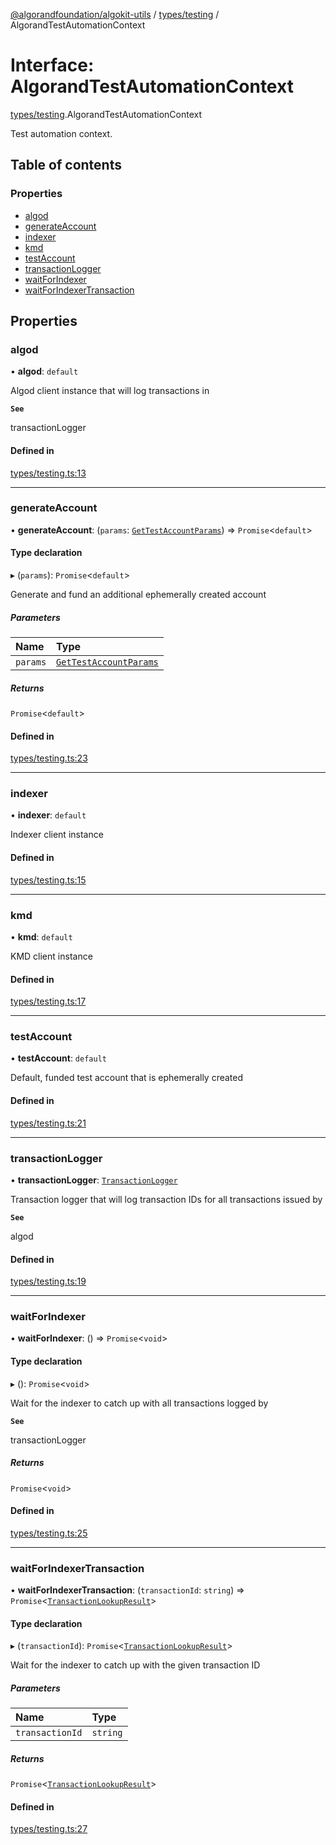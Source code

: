 [@algorandfoundation/algokit-utils](../README.md) / [types/testing](../modules/types_testing.md) / AlgorandTestAutomationContext

# Interface: AlgorandTestAutomationContext

[types/testing](../modules/types_testing.md).AlgorandTestAutomationContext

Test automation context.

## Table of contents

### Properties

- [algod](types_testing.AlgorandTestAutomationContext.md#algod)
- [generateAccount](types_testing.AlgorandTestAutomationContext.md#generateaccount)
- [indexer](types_testing.AlgorandTestAutomationContext.md#indexer)
- [kmd](types_testing.AlgorandTestAutomationContext.md#kmd)
- [testAccount](types_testing.AlgorandTestAutomationContext.md#testaccount)
- [transactionLogger](types_testing.AlgorandTestAutomationContext.md#transactionlogger)
- [waitForIndexer](types_testing.AlgorandTestAutomationContext.md#waitforindexer)
- [waitForIndexerTransaction](types_testing.AlgorandTestAutomationContext.md#waitforindexertransaction)

## Properties

### algod

• **algod**: `default`

Algod client instance that will log transactions in

**`See`**

transactionLogger

#### Defined in

[types/testing.ts:13](https://github.com/algorandfoundation/algokit-utils-ts/blob/main/src/types/testing.ts#L13)

___

### generateAccount

• **generateAccount**: (`params`: [`GetTestAccountParams`](types_testing.GetTestAccountParams.md)) => `Promise`<`default`\>

#### Type declaration

▸ (`params`): `Promise`<`default`\>

Generate and fund an additional ephemerally created account

##### Parameters

| Name | Type |
| :------ | :------ |
| `params` | [`GetTestAccountParams`](types_testing.GetTestAccountParams.md) |

##### Returns

`Promise`<`default`\>

#### Defined in

[types/testing.ts:23](https://github.com/algorandfoundation/algokit-utils-ts/blob/main/src/types/testing.ts#L23)

___

### indexer

• **indexer**: `default`

Indexer client instance

#### Defined in

[types/testing.ts:15](https://github.com/algorandfoundation/algokit-utils-ts/blob/main/src/types/testing.ts#L15)

___

### kmd

• **kmd**: `default`

KMD client instance

#### Defined in

[types/testing.ts:17](https://github.com/algorandfoundation/algokit-utils-ts/blob/main/src/types/testing.ts#L17)

___

### testAccount

• **testAccount**: `default`

Default, funded test account that is ephemerally created

#### Defined in

[types/testing.ts:21](https://github.com/algorandfoundation/algokit-utils-ts/blob/main/src/types/testing.ts#L21)

___

### transactionLogger

• **transactionLogger**: [`TransactionLogger`](../classes/testing.TransactionLogger.md)

Transaction logger that will log transaction IDs for all transactions issued by

**`See`**

algod

#### Defined in

[types/testing.ts:19](https://github.com/algorandfoundation/algokit-utils-ts/blob/main/src/types/testing.ts#L19)

___

### waitForIndexer

• **waitForIndexer**: () => `Promise`<`void`\>

#### Type declaration

▸ (): `Promise`<`void`\>

Wait for the indexer to catch up with all transactions logged by

**`See`**

transactionLogger

##### Returns

`Promise`<`void`\>

#### Defined in

[types/testing.ts:25](https://github.com/algorandfoundation/algokit-utils-ts/blob/main/src/types/testing.ts#L25)

___

### waitForIndexerTransaction

• **waitForIndexerTransaction**: (`transactionId`: `string`) => `Promise`<[`TransactionLookupResult`](types_indexer.TransactionLookupResult.md)\>

#### Type declaration

▸ (`transactionId`): `Promise`<[`TransactionLookupResult`](types_indexer.TransactionLookupResult.md)\>

Wait for the indexer to catch up with the given transaction ID

##### Parameters

| Name | Type |
| :------ | :------ |
| `transactionId` | `string` |

##### Returns

`Promise`<[`TransactionLookupResult`](types_indexer.TransactionLookupResult.md)\>

#### Defined in

[types/testing.ts:27](https://github.com/algorandfoundation/algokit-utils-ts/blob/main/src/types/testing.ts#L27)
